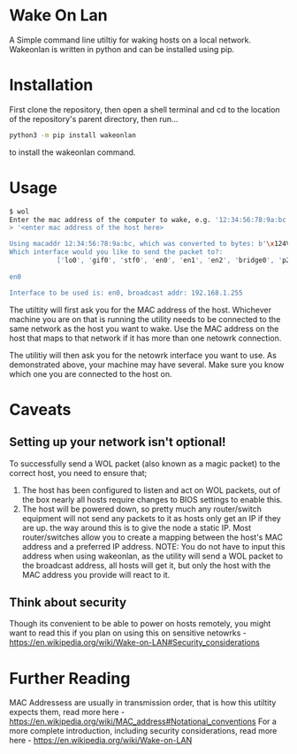 # Wake On Lan
A Simple command line utiltiy for waking hosts on a local network. Wakeonlan is written in python and can be installed using pip.

# Installation
First clone the repository, then open a shell terminal and cd to the location of the repository's parent directory, then run...

```bash
python3 -m pip install wakeonlan

```
to install the wakeonlan command. 

# Usage
```bash
$ wol
Enter the mac address of the computer to wake, e.g. '12:34:56:78:9a:bc'
> '<enter mac address of the host here>

Using macaddr 12:34:56:78:9a:bc, which was converted to bytes: b'\x124Vx\x9a\xbc'
Which interface would you like to send the packet to?: 
            ['lo0', 'gif0', 'stf0', 'en0', 'en1', 'en2', 'bridge0', 'p2p0', 'awdl0', 'llw0', 'utun0', 'utun1']
    
en0

Interface to be used is: en0, broadcast addr: 192.168.1.255

```
The utiltity will first ask you for the MAC address of the host. Whichever machine you are on that is running the utility needs to be connected 
to the same network as the host you want to wake. Use the MAC address on the host that maps to that network if it has more than one netowrk connection. 

The utilitiy will then ask you for the netowrk interface you want to use. As demonstrated above, your machine may have several. Make sure you 
know which one you are connected to the host on.

# Caveats

## Setting up your network isn't optional!
To successfully send a WOL packet (also known as a magic packet) to the correct host, you need to ensure that;
1. The host has been configured to listen and act on WOL packets, out of the box nearly all hosts require changes to BIOS settings to enable this.
2. The host will be powered down, so pretty much any router/switch equipment will not send any packets to it as hosts only get an IP if they are up.
    the way around this is to give the node a static IP. Most router/switches allow you to create a mapping between the host's MAC address and a preferred IP address.
    NOTE: You do not have to input this address when using wakeonlan, as the utility will send a WOL packet to the broadcast address, all hosts will get it, but only 
    the host with the MAC address you provide will react to it.

## Think about security
Though its convenient to be able to power on hosts remotely, you might want to read this if you plan on using this on sensitive netowrks - https://en.wikipedia.org/wiki/Wake-on-LAN#Security_considerations

# Further Reading
MAC Addressess are usually in transmission order, that is how this utiltity expects them, read more here - https://en.wikipedia.org/wiki/MAC_address#Notational_conventions
For a more complete introduction, including security considerations, read more here - https://en.wikipedia.org/wiki/Wake-on-LAN
